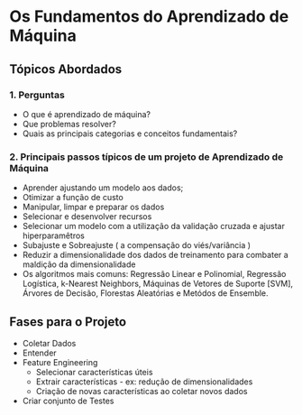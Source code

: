 # Os Fundamentos do Aprendizado de Máquina

## Tópicos Abordados

### 1. Perguntas
- O que é aprendizado de máquina?
- Que problemas resolver?
- Quais as principais categorias e conceitos fundamentais?

### 2. Principais passos típicos de um projeto de Aprendizado de Máquina
- Aprender ajustando um modelo aos dados;
- Otimizar a função de custo
- Manipular, limpar e preparar os dados
- Selecionar e desenvolver recursos
- Selecionar um modelo com a utilização da validação cruzada e ajustar hiperparamêtros
- Subajuste e Sobreajuste ( a compensação do viés/variância )
- Reduzir a dimensionalidade dos dados de treinamento para combater a maldição da dimensionalidade
- Os algoritmos mais comuns: Regressão Linear e Polinomial, Regressão Logística, k-Nearest Neighbors, Máquinas de Vetores de Suporte [SVM], Árvores de Decisão, Florestas Aleatórias e Metódos de Ensemble.


## Fases para o Projeto
- Coletar Dados
- Entender
- Feature Engineering
  - Selecionar características úteis
  - Extrair características - ex: redução de dimensionalidades
  - Criação de novas características ao coletar novos dados
- Criar conjunto de Testes